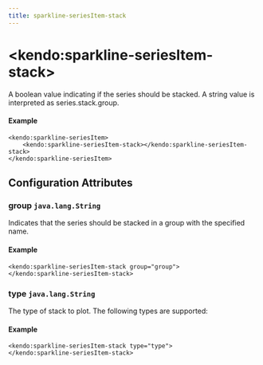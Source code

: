 ```yaml
---
title: sparkline-seriesItem-stack
---
```


# \<kendo:sparkline-seriesItem-stack\>

A boolean value indicating if the series should be stacked.
A string value is interpreted as series.stack.group.

#### Example
    <kendo:sparkline-seriesItem>
        <kendo:sparkline-seriesItem-stack></kendo:sparkline-seriesItem-stack>
    </kendo:sparkline-seriesItem>

## Configuration Attributes

### group `java.lang.String`

Indicates that the series should be stacked in a group with the specified name.

#### Example
    <kendo:sparkline-seriesItem-stack group="group">
    </kendo:sparkline-seriesItem-stack>

### type `java.lang.String`

The type of stack to plot. The following types are supported:

#### Example
    <kendo:sparkline-seriesItem-stack type="type">
    </kendo:sparkline-seriesItem-stack>

